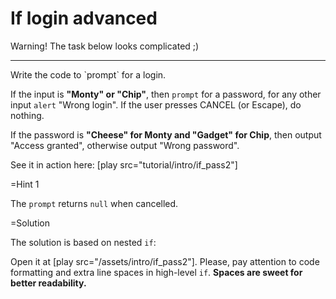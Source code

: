 
# If login advanced 

Warning! The task below looks complicated ;) 
<hr>
Write the code to `prompt` for a login.

If the input is <b>"Monty" or "Chip"</b>, then `prompt` for a password, for any other input `alert` "Wrong login". If the user presses CANCEL (or Escape), do nothing.

If the password is <b>"Cheese" for Monty and "Gadget" for Chip</b>, then output "Access granted", otherwise output "Wrong password".

See it in action here: [play src="tutorial/intro/if_pass2"]


=Hint 1

The `prompt` returns `null` when cancelled.

=Solution

The solution is based on nested `if`:

Open it at [play src="/assets/intro/if_pass2"]. Please, pay attention to code formatting and extra line spaces in high-level `if`. <b>Spaces are sweet for better readability.</b>

